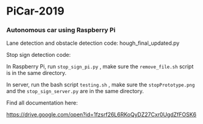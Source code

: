 # PiCar-2019

### Autonomous car using Raspberry Pi

Lane detection and obstacle detection code: hough_final_updated.py

Stop sign detection code:

In Raspberry Pi, run `stop_sign_pi.py` , make sure the `remove_file.sh` script is in the same directory.

In server, run the bash script `testing.sh` , make sure the `stopPrototype.png` and the `stop_sign_server.py` are in the same directory.


Find all documentation here:

https://drive.google.com/open?id=1fzsrf26L6RKoQyDZ27Cxr0UgdZfFOSK6